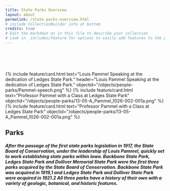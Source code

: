 ```yaml
---
title: State Parks Overview
layout: about
permalink: /state-parks-overview.html
# include CollectionBuilder info at bottom
credits: true
# Edit the markdown on in this file to describe your collection
# Look in _includes/feature for options to easily add features to the page
---
```

<br>
<br>
<br>
<br>

<div class="card-group">
{% include feature/card.html text="Louis Pammel Speaking at the dedication of Ledges State Park." header="Louis Pammel Speaking at the dedication of Ledges State Park." objectid="/objects/people-parks/Pammel-speech.png" %}
{% include feature/card.html text="Professor Pammel with a Class at Ledges State Park" objectid="/objects/people-parks/13-05-A_Pammel_1026-002-001a.png" %}
{% include feature/card.html text="Professor Pammel with a Class at Ledges State Park" objectid="/objects/people-parks/13-05-A_Pammel_1026-002-001a.png" %}
</div>


## Parks

##### After the passage of the first state parks legislation in 1917, the State Board of Conservation, under the leadership of Louis Pammel, quickly set to work establishing state parks within Iowa. Backbone State Park, Ledges State Park and Dolliver Memorial State Park were the first three parks acquired by the State Board of Conservation. Backbone State Park was acquired in 1919,1 and Ledges State Park and Dolliver State Park were acquired in 1921.2 All three parks have a history of their own with a variety of geologic, botanical, and historic features.